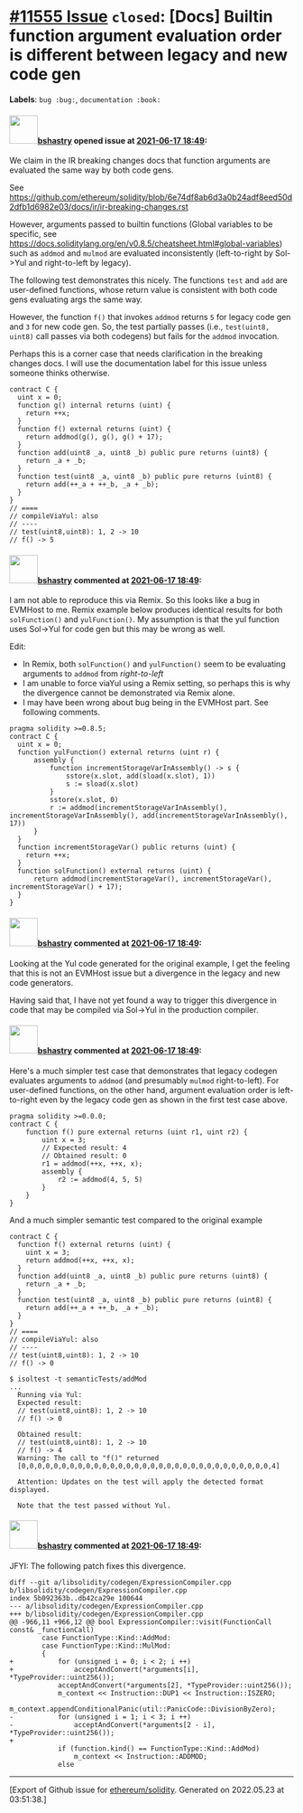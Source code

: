 # [\#11555 Issue](https://github.com/ethereum/solidity/issues/11555) `closed`: [Docs] Builtin function argument evaluation order is different between legacy and new code gen
**Labels**: `bug :bug:`, `documentation :book:`


#### <img src="https://avatars.githubusercontent.com/u/2388185?v=4" width="50">[bshastry](https://github.com/bshastry) opened issue at [2021-06-17 18:49](https://github.com/ethereum/solidity/issues/11555):

We claim in the IR breaking changes docs that function arguments are evaluated the same way by both code gens.

See https://github.com/ethereum/solidity/blob/6e74df8ab6d3a0b24adf8eed50d2dfb1d6982e03/docs/ir/ir-breaking-changes.rst

However, arguments passed to builtin functions (Global variables to be specific, see https://docs.soliditylang.org/en/v0.8.5/cheatsheet.html#global-variables) such as `addmod` and `mulmod` are evaluated inconsistently (left-to-right by Sol->Yul and right-to-left by legacy).

The following test demonstrates this nicely. The functions `test` and `add` are user-defined functions, whose return value is consistent with both code gens evaluating args the same way.

However, the function `f()` that invokes `addmod` returns `5` for legacy code gen and `3` for new code gen. So, the test partially passes (i.e., `test(uint8, uint8)` call passes via both codegens) but fails for the `addmod` invocation.

Perhaps this is a corner case that needs clarification in the breaking changes docs. I will use the documentation label for this issue unless someone thinks otherwise.

```
contract C {
  uint x = 0;
  function g() internal returns (uint) {
    return ++x;
  }
  function f() external returns (uint) {
    return addmod(g(), g(), g() + 17);
  }
  function add(uint8 _a, uint8 _b) public pure returns (uint8) {
    return _a + _b;
  }
  function test(uint8 _a, uint8 _b) public pure returns (uint8) {
    return add(++_a + ++_b, _a + _b);
  }
}
// ====
// compileViaYul: also
// ----
// test(uint8,uint8): 1, 2 -> 10
// f() -> 5
```

#### <img src="https://avatars.githubusercontent.com/u/2388185?v=4" width="50">[bshastry](https://github.com/bshastry) commented at [2021-06-17 18:49](https://github.com/ethereum/solidity/issues/11555#issuecomment-863537049):

I am not able to reproduce this via Remix. So this looks like a bug in EVMHost to me. Remix example below produces identical results for both `solFunction()` and `yulFunction()`. My assumption is that the yul function uses Sol->Yul for code gen but this may be wrong as well.

Edit:
  - In Remix, both `solFunction()` and `yulFunction()` seem to be evaluating arguments to `addmod` from *right-to-left*
  - I am unable to force viaYul using a Remix setting, so perhaps this is why the divergence cannot be demonstrated via Remix alone.
  - I may have been wrong about bug being in the EVMHost part. See following comments.

```
pragma solidity >=0.8.5;
contract C {
  uint x = 0;
  function yulFunction() external returns (uint r) {
      assembly {
          function incrementStorageVarInAssembly() -> s {
              sstore(x.slot, add(sload(x.slot), 1))
              s := sload(x.slot)
          }
          sstore(x.slot, 0)
          r := addmod(incrementStorageVarInAssembly(), incrementStorageVarInAssembly(), add(incrementStorageVarInAssembly(), 17))
      }
  }
  function incrementStorageVar() public returns (uint) {
    return ++x;
  }
  function solFunction() external returns (uint) {
      return addmod(incrementStorageVar(), incrementStorageVar(), incrementStorageVar() + 17);
  }
}
```

#### <img src="https://avatars.githubusercontent.com/u/2388185?v=4" width="50">[bshastry](https://github.com/bshastry) commented at [2021-06-17 18:49](https://github.com/ethereum/solidity/issues/11555#issuecomment-863542752):

Looking at the Yul code generated for the original example, I get the feeling that this is not an EVMHost issue but a divergence in the legacy and new code generators.

Having said that, I have not yet found a way to trigger this divergence in code that may be compiled via Sol->Yul in the production compiler.

#### <img src="https://avatars.githubusercontent.com/u/2388185?v=4" width="50">[bshastry](https://github.com/bshastry) commented at [2021-06-17 18:49](https://github.com/ethereum/solidity/issues/11555#issuecomment-863857685):

Here's a much simpler test case that demonstrates that legacy codegen evaluates arguments to `addmod` (and presumably `mulmod` right-to-left). For user-defined functions, on the other hand, argument evaluation order is left-to-right even by the legacy code gen as shown in the first test case above.

```
pragma solidity >=0.0.0;
contract C {
    function f() pure external returns (uint r1, uint r2) {
        uint x = 3;
        // Expected result: 4
        // Obtained result: 0
        r1 = addmod(++x, ++x, x);
        assembly {
            r2 := addmod(4, 5, 5)
        }
    }
}
```

And a much simpler semantic test compared to the original example

```
contract C {
  function f() external returns (uint) {
    uint x = 3;
    return addmod(++x, ++x, x);
  }
  function add(uint8 _a, uint8 _b) public pure returns (uint8) {
    return _a + _b;
  }
  function test(uint8 _a, uint8 _b) public pure returns (uint8) {
    return add(++_a + ++_b, _a + _b);
  }
}
// ====
// compileViaYul: also
// ----
// test(uint8,uint8): 1, 2 -> 10
// f() -> 0
```

```
$ isoltest -t semanticTests/addMod
...
  Running via Yul:
  Expected result:
  // test(uint8,uint8): 1, 2 -> 10
  // f() -> 0

  Obtained result:
  // test(uint8,uint8): 1, 2 -> 10
  // f() -> 4
  Warning: The call to "f()" returned 
  [0,0,0,0,0,0,0,0,0,0,0,0,0,0,0,0,0,0,0,0,0,0,0,0,0,0,0,0,0,0,0,4]
  
  Attention: Updates on the test will apply the detected format displayed.
  
  Note that the test passed without Yul.
```

#### <img src="https://avatars.githubusercontent.com/u/2388185?v=4" width="50">[bshastry](https://github.com/bshastry) commented at [2021-06-17 18:49](https://github.com/ethereum/solidity/issues/11555#issuecomment-865168059):

JFYI: The following patch fixes this divergence.

```
diff --git a/libsolidity/codegen/ExpressionCompiler.cpp b/libsolidity/codegen/ExpressionCompiler.cpp
index 5b092363b..db42ca29e 100644
--- a/libsolidity/codegen/ExpressionCompiler.cpp
+++ b/libsolidity/codegen/ExpressionCompiler.cpp
@@ -966,11 +966,12 @@ bool ExpressionCompiler::visit(FunctionCall const& _functionCall)
 		case FunctionType::Kind::AddMod:
 		case FunctionType::Kind::MulMod:
 		{
+			for (unsigned i = 0; i < 2; i ++)
+				acceptAndConvert(*arguments[i], *TypeProvider::uint256());
 			acceptAndConvert(*arguments[2], *TypeProvider::uint256());
 			m_context << Instruction::DUP1 << Instruction::ISZERO;
 			m_context.appendConditionalPanic(util::PanicCode::DivisionByZero);
-			for (unsigned i = 1; i < 3; i ++)
-				acceptAndConvert(*arguments[2 - i], *TypeProvider::uint256());
+
 			if (function.kind() == FunctionType::Kind::AddMod)
 				m_context << Instruction::ADDMOD;
 			else
```


-------------------------------------------------------------------------------



[Export of Github issue for [ethereum/solidity](https://github.com/ethereum/solidity). Generated on 2022.05.23 at 03:51:38.]
